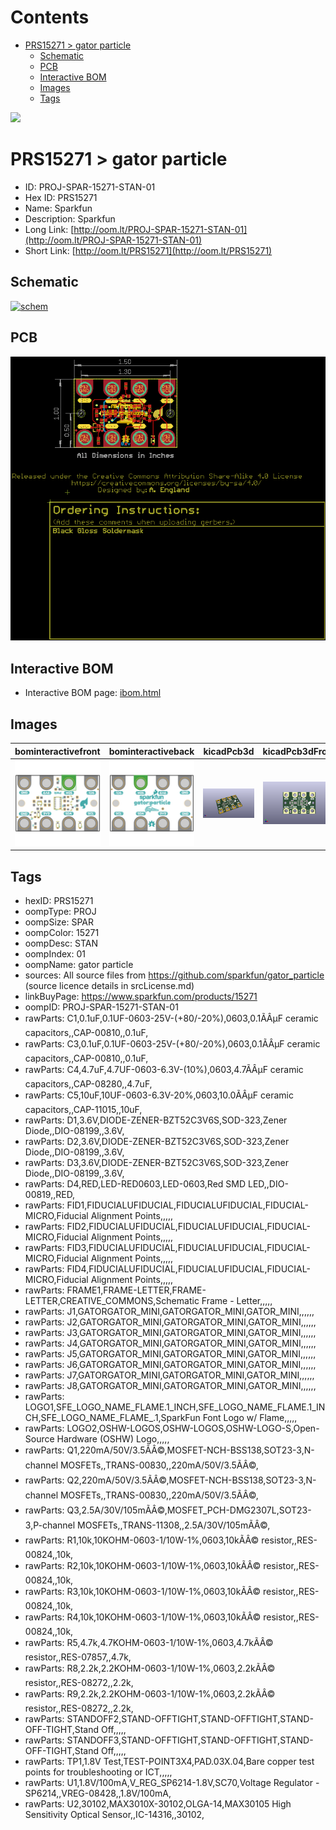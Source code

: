 



Contents
========

* [PRS15271 > gator particle](#prs15271--gator-particle)
	* [Schematic](#schematic)
	* [PCB](#pcb)
	* [Interactive BOM](#interactive-bom)
	* [Images](#images)
	* [Tags](#tags)
  
![][im]
# PRS15271 > gator particle

- ID: PROJ-SPAR-15271-STAN-01
- Hex ID: PRS15271
- Name: Sparkfun
- Description: Sparkfun
- Long Link: [http://oom.lt/PROJ-SPAR-15271-STAN-01](http://oom.lt/PROJ-SPAR-15271-STAN-01)
- Short Link: [http://oom.lt/PRS15271](http://oom.lt/PRS15271)

## Schematic
  
[![schem](eagleSchemImage.png)](eagleSchemImage.png)
## PCB
  
[![pcb](eagleImage.png)](eagleImage.png)
## Interactive BOM

- Interactive BOM page: [ibom.html](https://htmlpreview.github.io/?https://github.com/oomlout/oomlout_OOMP_projects/blob/main/PROJ-SPAR-15271-STAN-01/kicad/bom/ibom.html)

## Images
  
  

|bominteractivefront|bominteractiveback|kicadPcb3d|kicadPcb3dFront|kicadPcb3dBack|eagleImage|eagleSchemImage|pcbdraw|pcbdrawback|
| :---: | :---: | :---: | :---: | :---: | :---: | :---: | :---: | :---: |
|[![bominteractivefront](bomFront_140.png)](bomFront.png)|[![bominteractiveback](bomBack_140.png)](bomBack.png)|[![kicadPcb3d](kicadPcb3d_140.png)](kicadPcb3d.png)|[![kicadPcb3dFront](kicadPcb3dFront_140.png)](kicadPcb3dFront.png)|[![kicadPcb3dBack](kicadPcb3dBack_140.png)](kicadPcb3dBack.png)|[![eagleImage](eagleImage_140.png)](eagleImage.png)|[![eagleSchemImage](eagleSchemImage_140.png)](eagleSchemImage.png)|[![pcbdraw](pcbdraw_140.png)](pcbdraw.png)|[![pcbdrawback](pcbdrawBack_140.png)](pcbdrawBack.png)|

## Tags

- hexID: PRS15271
- oompType: PROJ
- oompSize: SPAR
- oompColor: 15271
- oompDesc: STAN
- oompIndex: 01
- oompName: gator particle
- sources: All source files from https://github.com/sparkfun/gator_particle (source licence details in srcLicense.md)
- linkBuyPage: https://www.sparkfun.com/products/15271
- oompID: PROJ-SPAR-15271-STAN-01
- rawParts: C1,0.1uF,0.1UF-0603-25V-(+80/-20%),0603,0.1ÃÂµF ceramic capacitors,,CAP-00810,,0.1uF,
- rawParts: C3,0.1uF,0.1UF-0603-25V-(+80/-20%),0603,0.1ÃÂµF ceramic capacitors,,CAP-00810,,0.1uF,
- rawParts: C4,4.7uF,4.7UF-0603-6.3V-(10%),0603,4.7ÃÂµF ceramic capacitors,,CAP-08280,,4.7uF,
- rawParts: C5,10uF,10UF-0603-6.3V-20%,0603,10.0ÃÂµF ceramic capacitors,,CAP-11015,,10uF,
- rawParts: D1,3.6V,DIODE-ZENER-BZT52C3V6S,SOD-323,Zener Diode,,DIO-08199,,3.6V,
- rawParts: D2,3.6V,DIODE-ZENER-BZT52C3V6S,SOD-323,Zener Diode,,DIO-08199,,3.6V,
- rawParts: D3,3.6V,DIODE-ZENER-BZT52C3V6S,SOD-323,Zener Diode,,DIO-08199,,3.6V,
- rawParts: D4,RED,LED-RED0603,LED-0603,Red SMD LED,,DIO-00819,,RED,
- rawParts: FID1,FIDUCIALUFIDUCIAL,FIDUCIALUFIDUCIAL,FIDUCIAL-MICRO,Fiducial Alignment Points,,,,,
- rawParts: FID2,FIDUCIALUFIDUCIAL,FIDUCIALUFIDUCIAL,FIDUCIAL-MICRO,Fiducial Alignment Points,,,,,
- rawParts: FID3,FIDUCIALUFIDUCIAL,FIDUCIALUFIDUCIAL,FIDUCIAL-MICRO,Fiducial Alignment Points,,,,,
- rawParts: FID4,FIDUCIALUFIDUCIAL,FIDUCIALUFIDUCIAL,FIDUCIAL-MICRO,Fiducial Alignment Points,,,,,
- rawParts: FRAME1,FRAME-LETTER,FRAME-LETTER,CREATIVE_COMMONS,Schematic Frame - Letter,,,,,
- rawParts: J1,GATORGATOR_MINI,GATORGATOR_MINI,GATOR_MINI,,,,,,
- rawParts: J2,GATORGATOR_MINI,GATORGATOR_MINI,GATOR_MINI,,,,,,
- rawParts: J3,GATORGATOR_MINI,GATORGATOR_MINI,GATOR_MINI,,,,,,
- rawParts: J4,GATORGATOR_MINI,GATORGATOR_MINI,GATOR_MINI,,,,,,
- rawParts: J5,GATORGATOR_MINI,GATORGATOR_MINI,GATOR_MINI,,,,,,
- rawParts: J6,GATORGATOR_MINI,GATORGATOR_MINI,GATOR_MINI,,,,,,
- rawParts: J7,GATORGATOR_MINI,GATORGATOR_MINI,GATOR_MINI,,,,,,
- rawParts: J8,GATORGATOR_MINI,GATORGATOR_MINI,GATOR_MINI,,,,,,
- rawParts: LOGO1,SFE_LOGO_NAME_FLAME.1_INCH,SFE_LOGO_NAME_FLAME.1_INCH,SFE_LOGO_NAME_FLAME_.1,SparkFun Font Logo w/ Flame,,,,,
- rawParts: LOGO2,OSHW-LOGOS,OSHW-LOGOS,OSHW-LOGO-S,Open-Source Hardware (OSHW) Logo,,,,,
- rawParts: Q1,220mA/50V/3.5ÃÂ©,MOSFET-NCH-BSS138,SOT23-3,N-channel MOSFETs,,TRANS-00830,,220mA/50V/3.5ÃÂ©,
- rawParts: Q2,220mA/50V/3.5ÃÂ©,MOSFET-NCH-BSS138,SOT23-3,N-channel MOSFETs,,TRANS-00830,,220mA/50V/3.5ÃÂ©,
- rawParts: Q3,2.5A/30V/105mÃÂ©,MOSFET_PCH-DMG2307L,SOT23-3,P-channel MOSFETs,,TRANS-11308,,2.5A/30V/105mÃÂ©,
- rawParts: R1,10k,10KOHM-0603-1/10W-1%,0603,10kÃÂ© resistor,,RES-00824,,10k,
- rawParts: R2,10k,10KOHM-0603-1/10W-1%,0603,10kÃÂ© resistor,,RES-00824,,10k,
- rawParts: R3,10k,10KOHM-0603-1/10W-1%,0603,10kÃÂ© resistor,,RES-00824,,10k,
- rawParts: R4,10k,10KOHM-0603-1/10W-1%,0603,10kÃÂ© resistor,,RES-00824,,10k,
- rawParts: R5,4.7k,4.7KOHM-0603-1/10W-1%,0603,4.7kÃÂ© resistor,,RES-07857,,4.7k,
- rawParts: R8,2.2k,2.2KOHM-0603-1/10W-1%,0603,2.2kÃÂ© resistor,,RES-08272,,2.2k,
- rawParts: R9,2.2k,2.2KOHM-0603-1/10W-1%,0603,2.2kÃÂ© resistor,,RES-08272,,2.2k,
- rawParts: STANDOFF2,STAND-OFFTIGHT,STAND-OFFTIGHT,STAND-OFF-TIGHT,Stand Off,,,,,
- rawParts: STANDOFF3,STAND-OFFTIGHT,STAND-OFFTIGHT,STAND-OFF-TIGHT,Stand Off,,,,,
- rawParts: TP1,1.8V Test,TEST-POINT3X4,PAD.03X.04,Bare copper test points for troubleshooting or ICT,,,,,
- rawParts: U1,1.8V/100mA,V_REG_SP6214-1.8V,SC70,Voltage Regulator - SP6214,,VREG-08428,,1.8V/100mA,
- rawParts: U2,30102,MAX3010X-30102,OLGA-14,MAX30105 High Sensitivity Optical Sensor,,IC-14316,,30102,



[im]: kicadPcb3d_450.png
